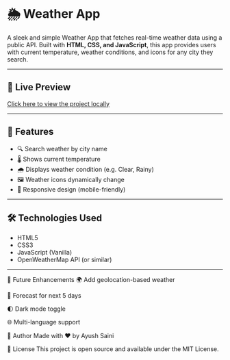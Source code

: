 # 🌦️ Weather App

A sleek and simple Weather App that fetches real-time weather data using a public API. Built with **HTML, CSS, and JavaScript**, this app provides users with current temperature, weather conditions, and icons for any city they search.

---

## 🔗 Live Preview

[Click here to view the project locally](http://127.0.0.1:5500/Weather%20App/index.html)  

---

## 🚀 Features

- 🔍 Search weather by city name
- 🌡️ Shows current temperature
- 🌧️ Displays weather condition (e.g. Clear, Rainy)
- 🖼️ Weather icons dynamically change
- 📱 Responsive design (mobile-friendly)

---

## 🛠️ Technologies Used

- HTML5
- CSS3
- JavaScript (Vanilla)
- OpenWeatherMap API (or similar)

---

🧠 Future Enhancements
🌍 Add geolocation-based weather

📆 Forecast for next 5 days

🌓 Dark mode toggle

🌐 Multi-language support

🙌 Author
Made with ❤️ by Ayush Saini

📄 License
This project is open source and available under the MIT License.
